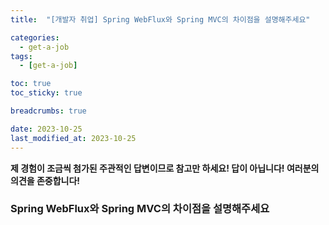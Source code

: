```yaml
---
title:  "[개발자 취업] Spring WebFlux와 Spring MVC의 차이점을 설명해주세요"

categories:
  - get-a-job
tags:
  - [get-a-job]

toc: true
toc_sticky: true

breadcrumbs: true

date: 2023-10-25
last_modified_at: 2023-10-25
---
```


**제 경험이 조금씩 첨가된 주관적인 답변이므로 참고만 하세요! 답이 아닙니다! 여러분의 의견을 존중합니다!**

### Spring WebFlux와 Spring MVC의 차이점을 설명해주세요
